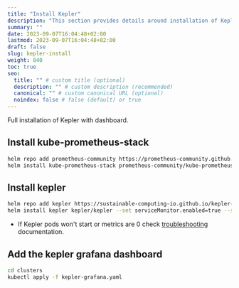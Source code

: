```yaml
---
title: "Install Kepler"
description: "This section provides details around installation of Kepler tool."
summary: ""
date: 2023-09-07T16:04:48+02:00
lastmod: 2023-09-07T16:04:48+02:00
draft: false
slug: kepler-install
weight: 840
toc: true
seo:
  title: "" # custom title (optional)
  description: "" # custom description (recommended)
  canonical: "" # custom canonical URL (optional)
  noindex: false # false (default) or true
---
```


Full installation of Kepler with dashboard.

## Install kube-prometheus-stack

```bash
helm repo add prometheus-community https://prometheus-community.github.io/helm-charts
helm install kube-prometheus-stack prometheus-community/kube-prometheus-stack --set prometheus.prometheusSpec.serviceMonitorSelectorNilUsesHelmValues=false --namespace monitoring --create-namespace
```

## Install kepler

```bash
helm repo add kepler https://sustainable-computing-io.github.io/kepler-helm-chart
helm install kepler kepler/kepler --set serviceMonitor.enabled=true --set serviceMonitor.namespace=monitoring --namespace monitoring
```

- If Kepler pods won't start or metrics are 0 check [troubleshooting](https://sustainable-computing.io/usage/trouble_shooting) documentation.

## Add the kepler grafana dashboard

```bash
cd clusters
kubectl apply -f kepler-grafana.yaml
```
